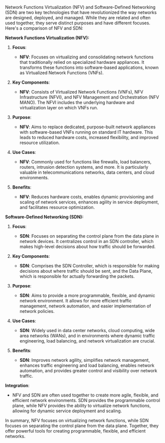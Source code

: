 Network Functions Virtualization (NFV) and Software-Defined Networking (SDN) are two key technologies that have revolutionized the way networks are designed, deployed, and managed. While they are related and often used together, they serve distinct purposes and have different focuses. Here's a comparison of NFV and SDN:

**Network Functions Virtualization (NFV):**

1. **Focus**:
   - **NFV**: Focuses on virtualizing and consolidating network functions that traditionally relied on specialized hardware appliances. It transforms these functions into software-based applications, known as Virtualized Network Functions (VNFs).

2. **Key Components**:
   - **NFV**: Consists of Virtualized Network Functions (VNFs), NFV Infrastructure (NFVI), and NFV Management and Orchestration (NFV MANO). The NFVI includes the underlying hardware and virtualization layer on which VNFs run.

3. **Purpose**:
   - **NFV**: Aims to replace dedicated, purpose-built network appliances with software-based VNFs running on standard IT hardware. This leads to reduced hardware costs, increased flexibility, and improved resource utilization.

4. **Use Cases**:
   - **NFV**: Commonly used for functions like firewalls, load balancers, routers, intrusion detection systems, and more. It is particularly valuable in telecommunications networks, data centers, and cloud environments.

5. **Benefits**:
   - **NFV**: Reduces hardware costs, enables dynamic provisioning and scaling of network services, enhances agility in service deployment, and facilitates resource optimization.

**Software-Defined Networking (SDN):**

1. **Focus**:
   - **SDN**: Focuses on separating the control plane from the data plane in network devices. It centralizes control in an SDN controller, which makes high-level decisions about how traffic should be forwarded.

2. **Key Components**:
   - **SDN**: Comprises the SDN Controller, which is responsible for making decisions about where traffic should be sent, and the Data Plane, which is responsible for actually forwarding the packets.

3. **Purpose**:
   - **SDN**: Aims to provide a more programmable, flexible, and dynamic network environment. It allows for more efficient traffic management, network automation, and easier implementation of network policies.

4. **Use Cases**:
   - **SDN**: Widely used in data center networks, cloud computing, wide area networks (WANs), and in environments where dynamic traffic engineering, load balancing, and network virtualization are crucial.

5. **Benefits**:
   - **SDN**: Improves network agility, simplifies network management, enhances traffic engineering and load balancing, enables network automation, and provides greater control and visibility over network traffic.

**Integration**:

- NFV and SDN are often used together to create more agile, flexible, and efficient network environments. SDN provides the programmable control plane, while NFV provides the ability to virtualize network functions, allowing for dynamic service deployment and scaling.

In summary, NFV focuses on virtualizing network functions, while SDN focuses on separating the control plane from the data plane. Together, they offer powerful tools for creating programmable, flexible, and efficient networks.
